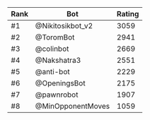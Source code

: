 Rank|Bot|Rating
---|---|---
#1|@Nikitosikbot_v2|3059
#2|@ToromBot|2941
#3|@colinbot|2669
#4|@Nakshatra3|2551
#5|@anti-bot|2229
#6|@OpeningsBot|2175
#7|@pawnrobot|1907
#8|@MinOpponentMoves|1059
